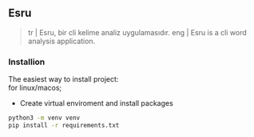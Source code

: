 ## Esru

>tr | Esru, bir cli kelime analiz uygulamasıdır.
>eng | Esru is a cli word analysis application.

### Installion
The easiest way to install project:
</br>
for linux/macos;

- Create virtual enviroment and install packages
```bash
python3 -m venv venv
pip install -r requirements.txt

```
